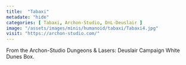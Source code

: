 ```yaml
---
title:  "Tabaxi"
metadate: "hide"
categories: [ Tabaxi, Archon-Studio, DnL-Deuslair ]
image: "/assets/images/minis/humanoid/tabaxi/Tabaxi4.jpg"
visit: "https://archon-studio.com/"
---
```

From the Archon-Studio Dungeons & Lasers: Deuslair Campaign White Dunes Box.